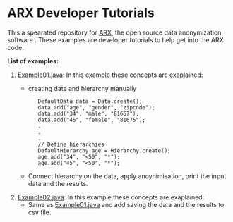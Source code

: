 # ARX Developer Tutorials 

This a spearated repository for [ARX](https://github.com/arx-deidentifier/arx), the open source data anonymization software . These examples are developer tutorials to help get into the ARX code.

**List of examples:**

1. [Example01.java](https://github.com/iaBIH/arx_examples/blob/master/org/deidentifier/arx/examples/Example01.java): In this example these concepts are exaplained: 
   - creating data and hierarchy manually  

            DefaultData data = Data.create();
            data.add("age", "gender", "zipcode");
            data.add("34", "male", "81667");
            data.add("45", "female", "81675");
            .
            .
            .
            // Define hierarchies
            DefaultHierarchy age = Hierarchy.create();
            age.add("34", "<50", "*");
            age.add("45", "<50", "*");
        
   - Connect hierarchy on the data, apply anoynimisation, print the input data and the results.  
2. [Example02.java](https://github.com/iaBIH/arx_examples/blob/master/org/deidentifier/arx/examples/Example02.java): In this example these concepts are exaplained: 
   - Same as [Example01.java](https://github.com/iaBIH/arx_examples/blob/master/org/deidentifier/arx/examples/Example01.java) and add saving the data and the results to csv file.     
